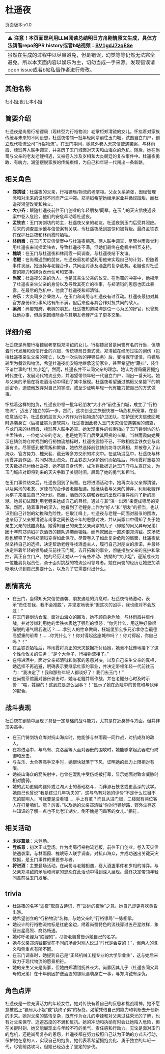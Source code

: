 # 杜遥夜
页面版本:v1.0
 

| :warning: 注意！本页面是利用LLM阅读总结明日方舟剧情原文生成，具体方法请看repo的PR history或者b站视频：[BV1gdJ7zqESe](https://www.bilibili.com/video/BV1gdJ7zqESe/)         |
|:----------------------------|
| 虽然在生成的过程中以尽量避免，但是错误，幻觉等等仍然无法完全避免。所以本页面内容以娱乐为主，切勿当成一手来源。发现错误请open issue或者b站私信作者进行修改。|



## 其他名称
杜小姐;夜儿;本小姐
## 简要介绍
杜遥夜是尚蜀行裕镖局（现转型为行裕物流）老掌柜郑清钺的女儿。怀揣着对家族传统与未来的不同设想，杜遥夜带领一批年轻同辈前往玉门城，试图自立门户，创立现代物流公司“行裕物流”。在玉门期间，她意外卷入天灾信使遇袭案，与林雨霞、槐琥等人联手调查，并亲历了玉门城面对天灾和山海众的危机。随后，她在尚蜀与父亲的老友老鲤相遇，又被卷入涉及岁相和大炎朝廷的复杂事件中。杜遥夜勇敢、有魄力，渴望摆脱家族的传统束缚，为自己和年轻一代闯出一条新路。
## 相关角色
-   **郑清钺**：杜遥夜的父亲，行裕镖局/物流的老掌柜。父女关系紧张，因经营理念和对未来的设想不同而产生冲突。郑清钺希望她继承家业并循规蹈矩，而杜遥夜渴望改变和独立。
-   **大小齐**：跟随杜遥夜前往玉门创业的年轻朋友/同辈。在玉门的天灾信使遇袭案中卷入危险，他们的安危牵动着杜遥夜。
-   **孟铁衣**：玉门铸剑坊的坊主，杜遥夜父亲的老友。杜遥夜到玉门后受其照应。后来的调查显示他与信使案有关联，令杜遥夜感到震惊和被背叛。最终孟铁衣在保护杜遥夜和林雨霞时牺牲。
-   **林雨霞**：在玉门天灾信使案中与杜遥夜相遇。两人联手调查，尽管林雨霞曾利用杜遥夜来试探孟铁衣，导致杜遥夜不满，但她们最终在危机中相互支持。
-   **槐琥**：在玉门与杜遥夜和林雨霞一同调查。与杜遥夜结下友谊。
-   **老鲤**：在尚蜀遇到的朋友。杜遥夜最初希望利用他来实现自己的计划，但随着事件发展，她选择与老鲤合作，共同面对涉及酒盏的复杂危机。老鲤也对杜遥夜的能力和抱负表示认可和支持。
-   **尚冢**：杜遥夜父亲的仇人，也是其亲生父亲的故交。在尚蜀的冲突中，他揭示了杜遥夜亲生父亲的身份以及导致其死亡的往事，与郑清钺的恩怨也因此暴露。在最后的危机中，他救了杜遥夜和郑清钺。
-   **左乐**：大炎司岁台秉烛人。在玉门和尚蜀与杜遥夜有过互动。杜遥夜最初对其官方身份和行事风格有所不满，但后来也与其合作对抗共同的敌人。
-   **梁洵**：尚蜀知府，老鲤的朋友。杜遥夜知道梁洵是位一心为民的好官，也曾想找他办事，但后来因缘际会与其朋友老鲤产生了更多交集。
## 详细介绍
杜遥夜是尚蜀行裕镖局老掌柜郑清钺的女儿。行裕镖局曾是尚蜀有名的行当，但随着时代发展和信使行业的兴起，传统镖局日渐式微。郑清钺在经历过往的创伤（包括杜遥夜亲生父亲的死亡，以及一次失败的押镖任务）后，变得保守谨慎，将镖局转型为餐饮和物流，希望杜遥夜能安稳地继承这份家业，甚至希望她“藏拙”，装作不谙世事的“杜大小姐”。然而，杜遥夜并不认同父亲的理念。她认为镖局需要拥抱时代变化，发展现代物流业务，并渴望带领年轻一代自立门户，闯出一番天地。她与父亲的矛盾在将进酒活动中得到了集中展现。杜遥夜希望通过搞砸父亲接下的朝廷密令，迫使他放弃对自己的掌控，或至少证明年轻一代有能力按自己的方式做事。

怀揣着这样的抱负，杜遥夜带领一批年轻朋友“大小齐”前往玉门城，成立了“行裕物流”，迈出了独立的第一步。然而，这次创业之旅很快被一场危机所笼罩。在登临意活动中，杜遥夜的朋友大小齐作为行裕物流的护卫团队，在护送天灾信使回城时遇袭身亡（后被证实为遭软禁）。杜遥夜因此卷入玉门天灾信使遇袭案的调查，与龙门来的林雨霞、槐琥等人联手追查。她发现事件的线索指向了玉门铸剑坊的坊主孟铁衣，一位她父亲的老友，也是她到玉门后受其照拂的长辈。当林雨霞向她展示在铸剑坊仓库找到的行裕物流袖标时，杜遥夜震惊不已，不敢相信孟铁衣会与此事有关。尽管感到被背叛和欺骗，她依然选择前往铸剑坊寻求真相，并被卷入了山海众、官方势力、槐天裴、截云等多方交织的冲突中。在这场混乱中，杜遥夜与林雨霞并肩作战，共同对抗山海众。在孟铁衣为保护她们而牺牲后，林雨霞将重要的天灾数据托付给杜遥夜，她不顾自身伤势，成功将数据送达玉门守将左宣辽处，为玉门城应对即将到来的天灾争取了关键时间，展现了她的勇气和担当。

在玉门事件结束后，杜遥夜回到了尚蜀。在将进酒活动中，她再次与父亲郑清钺，以及梁洵的老友、罗德岛的合作者老鲤相遇。她继续着与父亲的博弈，利用老鲤作为棋子来推进自己的计划。然而，酒盏的失窃和器伥的出现将事件推向了新的高潮。她最初试图利用老鲤来达成自己的目标，通过与其“演一出戏”来促成镖局的变革。然而，随着事件的深入，她看到了老鲤身上作为“好人”和“朋友”的担当，也认识到自己计划的幼稚和危险性。在取江峰上，杜遥夜与老鲤一同面对器伥的围攻，也亲历了父亲郑清钺与尚冢之间长达十年的恩怨对决，并从尚冢口中得知了关于她亲生父亲的残酷真相。她得知自己的亲生父亲尚冢的儿子（即她的同父异母兄弟）因十年前郑清钺护送酒盏的镖队遇袭而牺牲，而尚冢因此一直怨恨郑清钺。这场悲剧也解释了为何郑清钺变得如此保守。尽管卷入了如此复杂危险的局面，杜遥夜依然坚持自己的选择，决定帮助老鲤寻找酒盏主人，履行自己对朋友的承诺，并最终决定带着年轻的镖局成员前往玉门城，去开拓新的事业，彻底摆脱父亲的庇护和掌控，真正自立门户。她的经历让她从一个有些冲动、执拗的“大小姐”，逐渐成长为一位能肩负起责任、勇于面对挑战的物流公司领导者。她在尚蜀的经历让她更加清晰地认识到自己想要什么，以及为了它需要付出什么。
## 剧情高光
- 在玉门，当得知天灾信使遇袭、朋友遇险的消息时，杜遥夜情绪激动，表示“责任在我，我不会推脱”，并坚定地表示“但这次的凶手，我也绝对不会放过！”
- 在玉门铸剑坊仓库，面对山海众的围攻，她不顾自身危险，与林雨霞并肩作战，并对涉嫌利用她的孟铁衣表达了强烈的愤怒：“你凭什么，用这种好像很解脱的语气跟我说话？......拿别人的性命做局，枉城里那么多兄弟拿你当最德高望重的前辈！......你凭什么？！你对得起这座城市吗？！你对得起，你自己吗？！”
- 在孟铁衣牺牲后，林雨霞将真正的天灾数据托付给她，她毫不犹豫地接下了这个性命攸关的任务：“是个大单子，行裕物流接了。”
- 在将进酒中，面对父亲郑清钺和尚冢的恩怨对决，以及自己亲生父亲的真相，她选择不再逃避，明确表示要继承杜家的事业，并决定带领年轻一代前往玉门：“我决定了！我和那些年轻人都谈好了！我们去玉门！”
- 在尚蜀茶馆面对器伥袭击时，她与老鲤并肩作战，并在老鲤分心时及时示警：“喂，姓鲤的！这到底是怎么回事？！”显示了她在危险中的警觉和与伙伴的配合。
## 战斗表现
杜遥夜在剧情中展现了具备一定基础的战斗能力，尤其是在近身搏斗方面，但并非顶尖高手。
- 在玉门铸剑坊仓库对抗山海众时，她能够与林雨霞一同作战，对抗成群的敌人。
- 在將进酒中，与乌有、克洛丝等人面对器伥的围攻时，她能够拿起武器进行防御和反击。
- 与左乐、太合等高手交手时，她很快就落于下风，证明她的武力上限相对有限。
- 她被山海众的箭矢射中，也曾在混乱中受伤或被打晕，显示她面对致命威胁时相对脆弱。
- 她的武功更偏向镖师或江湖人士的基础格斗，而非源石技艺或更高深的武学。她自己也曾说“我是练过几年功夫的”，这与乌有对她的评价“不是什么过目不忘的聪明人，可我要是没看错......手上有茧？而且从进门起，二楼就有两位客人在打量咱们。嗯？厉害。”以及她的父亲郑清钺“你对行镖辨路、野外生存这些知识的了解一点也不比老江湖少，倒不愧是问霜客的女儿。”相符。
## 相关活动
-   **未尽篇章**：未登场。
-   **登临意**：初次正式登场。作为尚蜀行裕物流老板，前往玉门创业。卷入天灾信使遇袭案，与林雨霞、槐琥等人联手调查，对抗山海众，并成功送出关键天灾数据，是玉门事件的重要参与者。
-   **将进酒**：主要登场活动。在尚蜀与老鲤相遇，卷入酒盏事件和岁相的博弈。与父亲郑清钺的矛盾和尚冢的恩怨在此活动中得到深入展现。最终决定带领年轻同辈前往玉门发展。
## trivia
- 杜遥夜的名字“遥夜”取自古诗词，有“遥远的夜晚”之意。她自己却更喜欢黄昏出游。
- 她希望创立的“行裕物流”名称，与她父亲的“行裕镖局”一脉相承。
- 她设计的行裕物流袖标是红底金边，绣着尚蜀特色的流线穿过五芒星纹样，象征吉星高照、商路畅通。
- 她称呼老鲤为“姓鲤的”，尽管老鲤曾告诉她自己的名字。
- 她与父亲郑清钺都曾在不同的场合对别人说过“时代是会变的！”，但两人的含义和侧重点有所不同。
- 在玉门调查时，她提到自己是“正经机械工程专业的大学毕业生”，这与她后来致力于现代物流的愿景相符。
- 她的亲生父亲是尚冢，但她由郑清钺抚养长大。尚冢因其儿子（杜遥夜同父异母的兄弟）在十年前因护送酒盏的镖队遇袭身亡一事，与郑清钺有深仇。
## 角色点评
杜遥夜是一位充满活力的年轻女性，她对传统有着自己的反思和挑战精神。她不愿意被贴上“镖局大小姐”或“纨绔子弟”的标签，渴望凭借自己的能力和判断去开创新的未来。她对父亲的感情复杂，既有作为女儿的牵挂和对父亲过往荣光的了解，也有对父亲保守、逃避态度的不满和反抗。她的冲动和执拗有时会让她陷入危险，但在关键时刻，她又能展现出与年龄不符的勇气、责任感和行动力。无论是面对玉门的危机，还是尚蜀复杂的恩怨，杜遥夜都在努力按照自己认为正确的方式去行动，保护她在意的人，实现自己的抱负。她代表着希望拥抱变化、勇于独立的年轻一代，尽管前路坎坷，但她已经迈出了坚定的步伐。